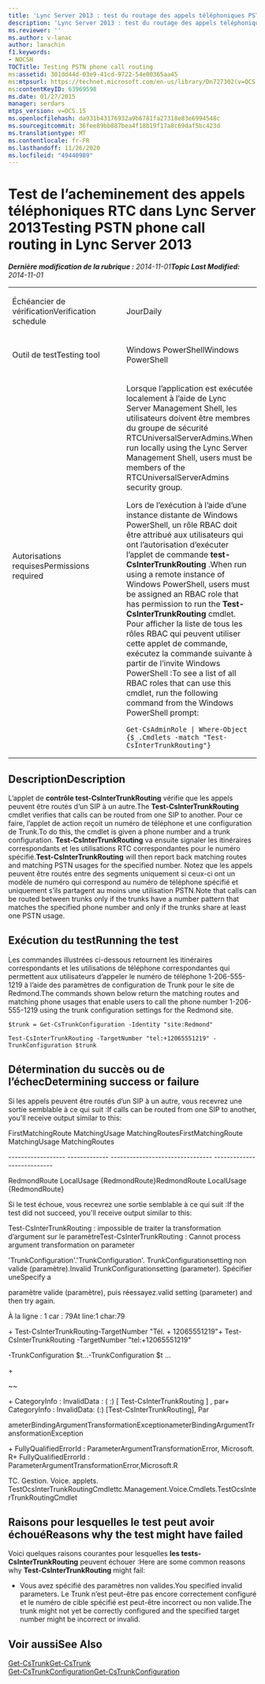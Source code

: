 ```yaml
---
title: 'Lync Server 2013 : test du routage des appels téléphoniques PSTN'
description: 'Lync Server 2013 : test du routage des appels téléphoniques PSTN.'
ms.reviewer: ''
ms.author: v-lanac
author: lanachin
f1.keywords:
- NOCSH
TOCTitle: Testing PSTN phone call routing
ms:assetid: 301dd44d-03e9-41cd-9722-54e00365aa45
ms:mtpsurl: https://technet.microsoft.com/en-us/library/Dn727302(v=OCS.15)
ms:contentKeyID: 63969598
ms.date: 01/27/2015
manager: serdars
mtps_version: v=OCS.15
ms.openlocfilehash: da931b43176932a9b6781fa27318e83e6994548c
ms.sourcegitcommit: 36fee89bb887bea4f18b19f17a8c69daf5bc423d
ms.translationtype: MT
ms.contentlocale: fr-FR
ms.lasthandoff: 11/26/2020
ms.locfileid: "49440989"
---
```

# <a name="testing-pstn-phone-call-routing-in-lync-server-2013"></a><span data-ttu-id="1fcf8-103">Test de l’acheminement des appels téléphoniques RTC dans Lync Server 2013</span><span class="sxs-lookup"><span data-stu-id="1fcf8-103">Testing PSTN phone call routing in Lync Server 2013</span></span>

<div data-xmlns="http://www.w3.org/1999/xhtml">

<div class="topic" data-xmlns="http://www.w3.org/1999/xhtml" data-msxsl="urn:schemas-microsoft-com:xslt" data-cs="https://msdn.microsoft.com/">

<div data-asp="https://msdn2.microsoft.com/asp">



</div>

<div id="mainSection">

<div id="mainBody"><span data-ttu-id="1fcf8-104">

<span> </span></span><span class="sxs-lookup"><span data-stu-id="1fcf8-104">

<span> </span></span></span>

<span data-ttu-id="1fcf8-105">_**Dernière modification de la rubrique :** 2014-11-01_</span><span class="sxs-lookup"><span data-stu-id="1fcf8-105">_**Topic Last Modified:** 2014-11-01_</span></span>


<table>
<colgroup>
<col style="width: 50%" />
<col style="width: 50%" />
</colgroup>
<tbody>
<tr class="odd">
<td><p><span data-ttu-id="1fcf8-106">Échéancier de vérification</span><span class="sxs-lookup"><span data-stu-id="1fcf8-106">Verification schedule</span></span></p></td>
<td><p><span data-ttu-id="1fcf8-107">Jour</span><span class="sxs-lookup"><span data-stu-id="1fcf8-107">Daily</span></span></p></td>
</tr>
<tr class="even">
<td><p><span data-ttu-id="1fcf8-108">Outil de test</span><span class="sxs-lookup"><span data-stu-id="1fcf8-108">Testing tool</span></span></p></td>
<td><p><span data-ttu-id="1fcf8-109">Windows PowerShell</span><span class="sxs-lookup"><span data-stu-id="1fcf8-109">Windows PowerShell</span></span></p></td>
</tr>
<tr class="odd">
<td><p><span data-ttu-id="1fcf8-110">Autorisations requises</span><span class="sxs-lookup"><span data-stu-id="1fcf8-110">Permissions required</span></span></p></td>
<td><p><span data-ttu-id="1fcf8-111">Lorsque l’application est exécutée localement à l’aide de Lync Server Management Shell, les utilisateurs doivent être membres du groupe de sécurité RTCUniversalServerAdmins.</span><span class="sxs-lookup"><span data-stu-id="1fcf8-111">When run locally using the Lync Server Management Shell, users must be members of the RTCUniversalServerAdmins security group.</span></span></p>
<p><span data-ttu-id="1fcf8-112">Lors de l’exécution à l’aide d’une instance distante de Windows PowerShell, un rôle RBAC doit être attribué aux utilisateurs qui ont l’autorisation d’exécuter l’applet de commande <strong>test-CsInterTrunkRouting</strong> .</span><span class="sxs-lookup"><span data-stu-id="1fcf8-112">When run using a remote instance of Windows PowerShell, users must be assigned an RBAC role that has permission to run the <strong>Test-CsInterTrunkRouting</strong> cmdlet.</span></span> <span data-ttu-id="1fcf8-113">Pour afficher la liste de tous les rôles RBAC qui peuvent utiliser cette applet de commande, exécutez la commande suivante à partir de l’invite Windows PowerShell :</span><span class="sxs-lookup"><span data-stu-id="1fcf8-113">To see a list of all RBAC roles that can use this cmdlet, run the following command from the Windows PowerShell prompt:</span></span></p>
<pre><code>Get-CsAdminRole | Where-Object {$_.Cmdlets -match &quot;Test-CsInterTrunkRouting&quot;}</code></pre></td>
</tr>
</tbody>
</table>


<div>

## <a name="description"></a><span data-ttu-id="1fcf8-114">Description</span><span class="sxs-lookup"><span data-stu-id="1fcf8-114">Description</span></span>

<span data-ttu-id="1fcf8-115">L’applet de **contrôle test-CsInterTrunkRouting** vérifie que les appels peuvent être routés d’un SIP à un autre.</span><span class="sxs-lookup"><span data-stu-id="1fcf8-115">The **Test-CsInterTrunkRouting** cmdlet verifies that calls can be routed from one SIP to another.</span></span> <span data-ttu-id="1fcf8-116">Pour ce faire, l’applet de action reçoit un numéro de téléphone et une configuration de Trunk.</span><span class="sxs-lookup"><span data-stu-id="1fcf8-116">To do this, the cmdlet is given a phone number and a trunk configuration.</span></span> <span data-ttu-id="1fcf8-117">**Test-CsInterTrunkRouting** va ensuite signaler les itinéraires correspondants et les utilisations RTC correspondantes pour le numéro spécifié.</span><span class="sxs-lookup"><span data-stu-id="1fcf8-117">**Test-CsInterTrunkRouting** will then report back matching routes and matching PSTN usages for the specified number.</span></span> <span data-ttu-id="1fcf8-118">Notez que les appels peuvent être routés entre des segments uniquement si ceux-ci ont un modèle de numéro qui correspond au numéro de téléphone spécifié et uniquement s’ils partagent au moins une utilisation PSTN.</span><span class="sxs-lookup"><span data-stu-id="1fcf8-118">Note that calls can be routed between trunks only if the trunks have a number pattern that matches the specified phone number and only if the trunks share at least one PSTN usage.</span></span>

</div>

<div>

## <a name="running-the-test"></a><span data-ttu-id="1fcf8-119">Exécution du test</span><span class="sxs-lookup"><span data-stu-id="1fcf8-119">Running the test</span></span>

<span data-ttu-id="1fcf8-120">Les commandes illustrées ci-dessous retournent les itinéraires correspondants et les utilisations de téléphone correspondantes qui permettent aux utilisateurs d’appeler le numéro de téléphone 1-206-555-1219 à l’aide des paramètres de configuration de Trunk pour le site de Redmond.</span><span class="sxs-lookup"><span data-stu-id="1fcf8-120">The commands shown below return the matching routes and matching phone usages that enable users to call the phone number 1-206-555-1219 using the trunk configuration settings for the Redmond site.</span></span>

    $trunk = Get-CsTrunkConfiguration -Identity "site:Redmond"
    
    Test-CsInterTrunkRouting -TargetNumber "tel:+12065551219" -TrunkConfiguration $trunk

</div>

<div>

## <a name="determining-success-or-failure"></a><span data-ttu-id="1fcf8-121">Détermination du succès ou de l’échec</span><span class="sxs-lookup"><span data-stu-id="1fcf8-121">Determining success or failure</span></span>

<span data-ttu-id="1fcf8-122">Si les appels peuvent être routés d’un SIP à un autre, vous recevrez une sortie semblable à ce qui suit :</span><span class="sxs-lookup"><span data-stu-id="1fcf8-122">If calls can be routed from one SIP to another, you'll receive output similar to this:</span></span>

<span data-ttu-id="1fcf8-123">FirstMatchingRoute MatchingUsage MatchingRoutes</span><span class="sxs-lookup"><span data-stu-id="1fcf8-123">FirstMatchingRoute MatchingUsage MatchingRoutes</span></span>

<span data-ttu-id="1fcf8-124">\------------------ ------------- --------------</span><span class="sxs-lookup"><span data-stu-id="1fcf8-124">\------------------ ------------- --------------</span></span>

<span data-ttu-id="1fcf8-125">RedmondRoute LocalUsage {RedmondRoute}</span><span class="sxs-lookup"><span data-stu-id="1fcf8-125">RedmondRoute LocalUsage {RedmondRoute}</span></span>

<span data-ttu-id="1fcf8-126">Si le test échoue, vous recevrez une sortie semblable à ce qui suit :</span><span class="sxs-lookup"><span data-stu-id="1fcf8-126">If the test did not succeed, you'll receive output similar to this:</span></span>

<span data-ttu-id="1fcf8-127">Test-CsInterTrunkRouting : impossible de traiter la transformation d’argument sur le paramètre</span><span class="sxs-lookup"><span data-stu-id="1fcf8-127">Test-CsInterTrunkRouting : Cannot process argument transformation on parameter</span></span>

<span data-ttu-id="1fcf8-128">'TrunkConfiguration'.</span><span class="sxs-lookup"><span data-stu-id="1fcf8-128">'TrunkConfiguration'.</span></span> <span data-ttu-id="1fcf8-129">TrunkConfigurationsetting non valide (paramètre).</span><span class="sxs-lookup"><span data-stu-id="1fcf8-129">Invalid TrunkConfigurationsetting (parameter).</span></span> <span data-ttu-id="1fcf8-130">Spécifier une</span><span class="sxs-lookup"><span data-stu-id="1fcf8-130">Specify a</span></span>

<span data-ttu-id="1fcf8-131">paramètre valide (paramètre), puis réessayez.</span><span class="sxs-lookup"><span data-stu-id="1fcf8-131">valid setting (parameter) and then try again.</span></span>

<span data-ttu-id="1fcf8-132">À la ligne : 1 car : 79</span><span class="sxs-lookup"><span data-stu-id="1fcf8-132">At line:1 char:79</span></span>

<span data-ttu-id="1fcf8-133">\+ Test-CsInterTrunkRouting-TargetNumber "Tél. + 12065551219"</span><span class="sxs-lookup"><span data-stu-id="1fcf8-133">\+ Test-CsInterTrunkRouting -TargetNumber "tel:+12065551219"</span></span>

<span data-ttu-id="1fcf8-134">\-TrunkConfiguration $t...</span><span class="sxs-lookup"><span data-stu-id="1fcf8-134">\-TrunkConfiguration $t ...</span></span>

\+

~~

<span data-ttu-id="1fcf8-135">\+ CategoryInfo : InvalidData : ( :) \[ Test-CsInterTrunkRouting \] , par</span><span class="sxs-lookup"><span data-stu-id="1fcf8-135">\+ CategoryInfo : InvalidData: (:) \[Test-CsInterTrunkRouting\], Par</span></span>

<span data-ttu-id="1fcf8-136">ameterBindingArgumentTransformationException</span><span class="sxs-lookup"><span data-stu-id="1fcf8-136">ameterBindingArgumentTransformationException</span></span>

<span data-ttu-id="1fcf8-137">\+ FullyQualifiedErrorId : ParameterArgumentTransformationError, Microsoft. R</span><span class="sxs-lookup"><span data-stu-id="1fcf8-137">\+ FullyQualifiedErrorId : ParameterArgumentTransformationError,Microsoft.R</span></span>

<span data-ttu-id="1fcf8-138">TC. Gestion. Voice. applets. TestOcsInterTrunkRoutingCmdlet</span><span class="sxs-lookup"><span data-stu-id="1fcf8-138">tc.Management.Voice.Cmdlets.TestOcsInterTrunkRoutingCmdlet</span></span>

</div>

<div>

## <a name="reasons-why-the-test-might-have-failed"></a><span data-ttu-id="1fcf8-139">Raisons pour lesquelles le test peut avoir échoué</span><span class="sxs-lookup"><span data-stu-id="1fcf8-139">Reasons why the test might have failed</span></span>

<span data-ttu-id="1fcf8-140">Voici quelques raisons courantes pour lesquelles **les tests-CsInterTrunkRouting** peuvent échouer :</span><span class="sxs-lookup"><span data-stu-id="1fcf8-140">Here are some common reasons why **Test-CsInterTrunkRouting** might fail:</span></span>

  - <span data-ttu-id="1fcf8-141">Vous avez spécifié des paramètres non valides.</span><span class="sxs-lookup"><span data-stu-id="1fcf8-141">You specified invalid parameters.</span></span> <span data-ttu-id="1fcf8-142">Le Trunk n’est peut-être pas encore correctement configuré et le numéro de cible spécifié est peut-être incorrect ou non valide.</span><span class="sxs-lookup"><span data-stu-id="1fcf8-142">The trunk might not yet be correctly configured and the specified target number might be incorrect or invalid.</span></span>

</div>

<div>

## <a name="see-also"></a><span data-ttu-id="1fcf8-143">Voir aussi</span><span class="sxs-lookup"><span data-stu-id="1fcf8-143">See Also</span></span>


[<span data-ttu-id="1fcf8-144">Get-CsTrunk</span><span class="sxs-lookup"><span data-stu-id="1fcf8-144">Get-CsTrunk</span></span>](https://docs.microsoft.com/powershell/module/skype/Get-CsTrunk)  
[<span data-ttu-id="1fcf8-145">Get-CsTrunkConfiguration</span><span class="sxs-lookup"><span data-stu-id="1fcf8-145">Get-CsTrunkConfiguration</span></span>](https://docs.microsoft.com/powershell/module/skype/Get-CsTrunkConfiguration)  
  

<span data-ttu-id="1fcf8-146"></div>

</div>

<span> </span>

</div>

</div>

</span><span class="sxs-lookup"><span data-stu-id="1fcf8-146"></div>

</div>

<span> </span>

</div>

</div>

</span></span></div>

